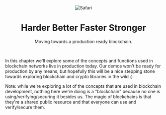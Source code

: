 <div align="center">
    <div align="center">
        <img src="safari.jpg" alt="Safari">  
    </div>
    <h1 align="center">
        Harder Better Faster Stronger
    </h1>
    <p align="center">
        Moving towards a production ready blockchain.
    </p>
</div>
<br>
<p>
In this chapter we'll explore some of the concepts and functions used in blockchain networks live in production today. Our demos won't be ready for production by any means, but hopefully this will be a nice stepping stone towards exploring blockchain and crypto libraries in the wild :)

Note: while we're exploring a lot of the concepts that are used in blockchain development, nothing here we're doing is a "blockchain" because no one is using/verifying/securing it besides us. The magic of blockchains is that they're a shared public resource and that everyone can use and verify/secure them.
</p>
<br>
